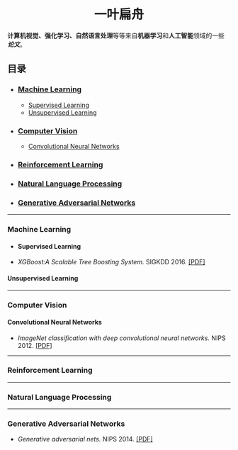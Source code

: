 # <center>一叶扁舟</center>

**计算机视觉、强化学习、自然语言处理**等等来自**机器学习**和**人工智能**领域的一些 ***论文***。

##  目录

 * ### [Machine Learning](#machine-learning)
   - [Supervised Learning](#supervised-learning)
   - [Unsupervised Learning](#unsupervised-learning)
   
 * ### [Computer Vision](#computer-vision)
   - [Convolutional Neural Networks](#convolutional-neural-networks)
   
 * ### [Reinforcement Learning](#reinforcement-learning)
 
 * ### [Natural Language Processing](#natural-Language-processing)
   
 * ### [Generative Adversarial Networks](#generative-adversarial-networks)
  
***

### Machine Learning

* #### Supervised Learning

- *XGBoost:A Scalable Tree Boosting System.* SIGKDD 2016. [[PDF]](https://arxiv.org/pdf/1603.02754.pdf)

#### Unsupervised Learning

---

### Computer Vision

#### Convolutional Neural Networks

- *ImageNet classification with deep convolutional neural networks.* NIPS 2012. [[PDF]](http://papers.nips.cc/paper/4824-imagenet-classification-with-deep-convolutional-neural-networks.pdf)

---

### Reinforcement Learning 

---

### Natural Language Processing

---

### Generative Adversarial Networks

* *Generative adversarial nets.* NIPS 2014. [[PDF]](https://arxiv.org/pdf/1406.2661.pdf)

